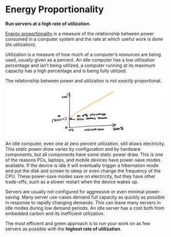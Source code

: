 # Energy Proportionality

**Run servers at a high rate of utilization.**

[Energy proportionality](https://en.wikipedia.org/wiki/Energy_proportional_computing) is a measure of the relationship between power consumed in a computer system and the rate at which useful work is done (its utilization).

Utilization is a measure of how much of a computer’s resources are being used, usually given as a percent. An idle computer has a low utilization percentage and isn’t being utilized, a computer running at its maximum capacity has a high percentage and is being fully utilized.

The relationship between power and utilization is not _exactly_ proportional. 

![alt_text](./images/energy-proportionality-1.png "Idle computers still have a significant static power draw")

An idle computer, even one at zero percent utilization, still draws electricity. This *static power draw* varies by configuration and by hardware components, but all components have some static power draw. This is one of the reasons PCs, laptops, and mobile devices have power-save modes available. If the device is idle it will eventually trigger a hibernation mode and put the disk and screen to sleep or even change the frequency of the CPU. These power-save modes save on electricity, but they have other trade-offs, such as a slower restart when the device wakes up. 

Servers are usually not configured for aggressive or even minimal power-saving. Many server use-cases demand full capacity as quickly as possible in response to rapidly changing demands. This can leave many servers in idle modes during low demand periods. An idle server has a cost both from embedded carbon and its inefficient utilization. 

The most efficient and green approach is to run your work on as few servers as possible with the **highest rate of utilization**.

